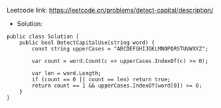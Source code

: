 Leetcode link: https://leetcode.cn/problems/detect-capital/description/ 

- Solution:
```
public class Solution {
    public bool DetectCapitalUse(string word) {
        const string upperCases = "ABCDEFGHIJGKLMNOPQRSTUVWXYZ";

        var count = word.Count(c => upperCases.IndexOf(c) >= 0);

        var len = word.Length;
        if (count == 0 || count == len) return true;
        return count == 1 && upperCases.IndexOf(word[0]) >= 0;
    }
}
```
